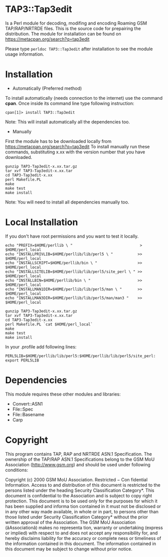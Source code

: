 # TAP3::Tap3edit 
Is a Perl module for decoding, modifing and encoding Roaming GSM TAP/RAP/NRTRDE files.
This is the source code for prepairing the distribution. The module for installation can be found on https://metacpan.org/search?q=tap3edit

Please type `perldoc TAP3::Tap3edit` after installation to see the module usage information.

# Installation

- Automatically (Preferred method)

To install automatically (needs connection to the internet) use the command **cpan**.
Once inside its command line type following instruction:

  ```
  cpan[1]> install TAP3::Tap3edit
  ```
Note: This will install automatically all the dependencies too.

- Manually 

First the module has to be downloaded locally from https://metacpan.org/search?q=tap3edit
To install manually run these commands, substituting x.xx with the version number that you have downloaded.

  ```
  gunzip TAP3-Tap3edit-x.xx.tar.gz
  tar xvf TAP3-Tap3edit-x.xx.tar
  cd TAP3-Tap3edit-x.xx
  perl Makefile.PL
  make
  make test
  make install
  ```
Note: You will need to install all dependencies manually too.

# Local Installation

If you don't have root permissions and you want to test it locally.

  ```
  echo "PREFIX=$HOME/perllib \ "                              > $HOME/perl_local
  echo "INSTALLPRIVLIB=$HOME/perllib/lib/perl5 \ "           >> $HOME/perl_local
  echo "INSTALLSCRIPT=$HOME/perllib/bin \ "                  >> $HOME/perl_local
  echo "INSTALLSITELIB=$HOME/perllib/lib/perl5/site_perl \ " >> $HOME/perl_local
  echo "INSTALLBIN=$HOME/perllib/bin \ "                     >> $HOME/perl_local
  echo "INSTALLMAN1DIR=$HOME/perllib/lib/perl5/man \ "       >> $HOME/perl_local
  echo "INSTALLMAN3DIR=$HOME/perllib/lib/perl5/man/man3 "    >> $HOME/perl_local
  ```

  ```
  gunzip TAP3-Tap3edit-x.xx.tar.gz
  tar xvf TAP3-Tap3edit-x.xx.tar
  cd TAP3-Tap3edit-x.xx
  perl Makefile.PL `cat $HOME/perl_local`
  make
  make test
  make install
  ```

In your .profile add following lines:

  ```
  PERL5LIB=$HOME/perllib/lib/perl5:$HOME/perllib/lib/perl5/site_perl:
  export PERL5LIB
  ```

# Dependencies

This module requires these other modules and libraries:

- Convert::ASN1
- File::Spec
- File::Basename
- Carp

# Copyright

This program contains TAP, RAP and NRTRDE ASN.1 
Specification. The ownership of the TAP/RAP ASN.1 
Specifications belong to the GSM MoU Association 
(http://www.gsm.org) and should be used under following 
conditions:

Copyright (c) 2000 GSM MoU Association. Restricted − Con­
fidential Information.  Access to and distribution of this
document is restricted to the persons listed under the
heading Security Classification Category*. This document
is confidential to the Association and is subject to copy­
right protection.  This document is to be used only for
the purposes for which it has been supplied and informa­
tion contained in it must not be disclosed or in any other
way made available, in whole or in part, to persons other
than those listed under Security Classification Category*
without the prior written approval of the Association. The
GSM MoU Association (âAssociationâ) makes no representa­
tion, warranty or undertaking (express or implied) with
respect to and does not accept any responsibility for, and
hereby disclaims liability for the accuracy or complete­
ness or timeliness of the information contained in this
document. The information contained in this document may
be subject to change without prior notice.
